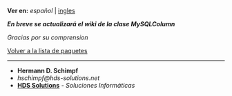 **Ver en:** _español_ | [ingles](http://code.google.com/p/javaclassesrepository/wiki/MySQLColumn?tm=6&wl=en)

**_En breve se actualizará el wiki de la clase MySQLColumn_**

_Gracias por su comprension_

[Volver a la lista de paquetes](http://code.google.com/p/javaclassesrepository/wiki/packages?tm=6&wl=es)

---

  * **Hermann D. Schimpf**
  * _hschimpf@hds-solutions.net_
  * **[HDS Solutions](http://hds-solutions.net)** - _Soluciones Informáticas_